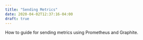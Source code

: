 ```yaml
---
title: "Sending Metrics"
date: 2020-04-02T12:37:16-04:00
draft: true
---
```


How to guide for sending metrics using Prometheus and Graphite. 
